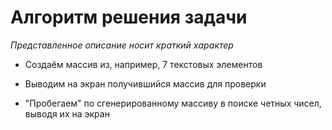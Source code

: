 # Алгоритм решения задачи
*Представленное описание носит краткий характер*


* Создаём массив из, например, 7 текстовых элементов
* Выводим на экран получившийся массив для проверки

* "Пробегаем" по сгенерированному массиву в поиске четных чисел, выводя их на экран
